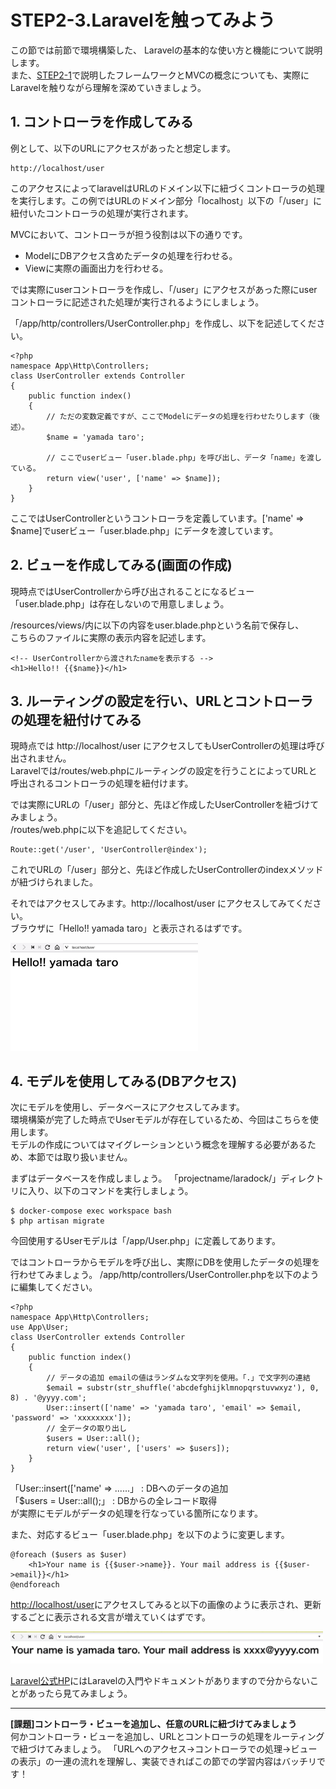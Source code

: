 # STEP2-3.Laravelを触ってみよう

この節では前節で環境構築した、 Laravelの基本的な使い方と機能について説明します。  
また、[STEP2-1](https://team-lab.github.io/skillup-php/step2/01-framework.html)で説明したフレームワークとMVCの概念についても、実際にLaravelを触りながら理解を深めていきましょう。


## 1. コントローラを作成してみる
例として、以下のURLにアクセスがあったと想定します。

    http://localhost/user

このアクセスによってlaravelはURLのドメイン以下に紐づくコントローラの処理を実行します。この例ではURLのドメイン部分「localhost」以下の「/user」に紐付いたコントローラの処理が実行されます。  

MVCにおいて、コントローラが担う役割は以下の通りです。  
* ModelにDBアクセス含めたデータの処理を行わせる。  
* Viewに実際の画面出力を行わせる。

では実際にuserコントローラを作成し、「/user」にアクセスがあった際にuserコントローラに記述された処理が実行されるようにしましょう。

「/app/http/controllers/UserController.php」を作成し、以下を記述してください。

```php:/app/http/controllers/UserController.php
<?php
namespace App\Http\Controllers;
class UserController extends Controller
{
    public function index()
    {
        // ただの変数定義ですが、ここでModelにデータの処理を行わせたりします（後述）。
        $name = 'yamada taro';

        // ここでuserビュー「user.blade.php」を呼び出し、データ「name」を渡している。
        return view('user', ['name' => $name]);
    }
}
```

ここではUserControllerというコントローラを定義しています。['name' => $name]でuserビュー「user.blade.php」にデータを渡しています。

## 2. ビューを作成してみる(画面の作成)

現時点ではUserControllerから呼び出されることになるビュー「user.blade.php」は存在しないので用意しましょう。  

/resources/views/内に以下の内容をuser.blade.phpという名前で保存し、  
こちらのファイルに実際の表示内容を記述します。  

```html:/resources/views/user.blade.php
<!-- UserControllerから渡されたnameを表示する -->
<h1>Hello!! {{$name}}</h1>
```

## 3. ルーティングの設定を行い、URLとコントローラの処理を紐付けてみる

現時点では http://localhost/user にアクセスしてもUserControllerの処理は呼び出されません。  
Laravelでは/routes/web.phpにルーティングの設定を行うことによってURLと呼出されるコントローラの処理を紐付けます。

では実際にURLの「/user」部分と、先ほど作成したUserControllerを紐づけてみましょう。  
/routes/web.phpに以下を追記してください。

```php:/routes/web.php
Route::get('/user', 'UserController@index');
```

これでURLの「/user」部分と、先ほど作成したUserControllerのindexメソッドが紐づけられました。

それではアクセスしてみます。http://localhost/user にアクセスしてみてください。  
ブラウザに「Hello!! yamada taro」と表示されるはずです。

<img src="../images/2_3_1.png" width="300">

## 4. モデルを使用してみる(DBアクセス)

次にモデルを使用し、データベースにアクセスしてみます。  
環境構築が完了した時点でUserモデルが存在しているため、今回はこちらを使用します。  
モデルの作成についてはマイグレーションという概念を理解する必要があるため、本節では取り扱いません。

まずはデータベースを作成しましょう。
「projectname/laradock/」ディレクトリに入り、以下のコマンドを実行しましょう。

```php:projectname/laradock
$ docker-compose exec workspace bash
$ php artisan migrate
```

今回使用するUserモデルは「/app/User.php」に定義してあります。

ではコントローラからモデルを呼び出し、実際にDBを使用したデータの処理を行わせてみましょう。
/app/http/controllers/UserController.phpを以下のように編集してください。

```php:/app/http/controllers/UserController.php
<?php
namespace App\Http\Controllers;
use App\User;
class UserController extends Controller
{
    public function index()
    {
        // データの追加 emailの値はランダムな文字列を使用。「.」で文字列の連結
        $email = substr(str_shuffle('abcdefghijklmnopqrstuvwxyz'), 0, 8) . '@yyyy.com';
        User::insert(['name' => 'yamada taro', 'email' => $email, 'password' => 'xxxxxxxx']);
        // 全データの取り出し
        $users = User::all();
        return view('user', ['users' => $users]);    
    }
}
```

「User::insert(['name' => ......」 : DBへのデータの追加  
「$users = User::all();」 : DBからの全レコード取得  
が実際にモデルがデータの処理を行なっている箇所になります。

また、対応するビュー「user.blade.php」を以下のように変更します。

```php:/resources/views/user.blade.php
@foreach ($users as $user)
    <h1>Your name is {{$user->name}}. Your mail address is {{$user->email}}</h1>
@endforeach
```
[http://localhost/user](http://localhost/user)にアクセスしてみると以下の画像のように表示され、更新するごとに表示される文言が増えていくはずです。

<img src="../images/2_3_2.png" width="500">

[Laravel公式HP](https://laravel.com)にはLaravelの入門やドキュメントがありますので分からないことがあったら見てみましょう。

***

**[課題]コントローラ・ビューを追加し、任意のURLに紐づけてみましょう**  
何かコントローラ・ビューを追加し、URLとコントローラの処理をルーティングで紐づけてみましょう。 
「URLへのアクセス→コントローラでの処理→ビューの表示」の一連の流れを理解し、実装できればこの節での学習内容はバッチリです！
